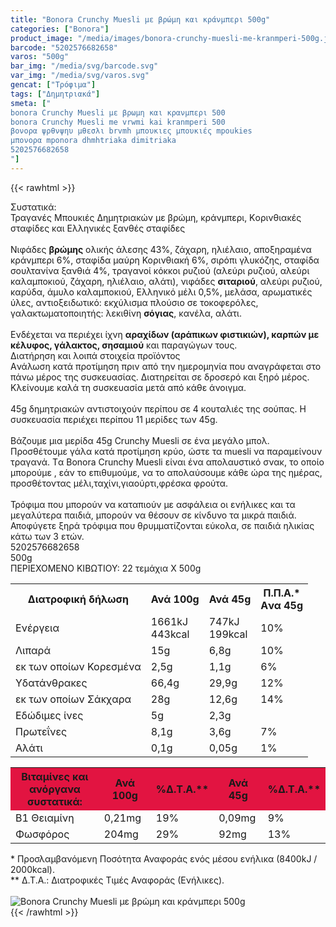 ```yaml
---
title: "Bonora Crunchy Muesli με βρώμη και κράνμπερι 500g"
categories: ["Bonora"]
product_image: "/media/images/bonora-crunchy-muesli-me-kranmperi-500g.jpg"
barcode: "5202576682658"
varos: "500g"
bar_img: "/media/svg/barcode.svg"
var_img: "/media/svg/varos.svg"
gencat: ["Τρόφιμα"]
tags: ["Δημητριακά"]
smeta: ["
bonora Crunchy Muesli με βρωμη και κρανμπερι 500
bonora Crunchy Muesli me vrwmi kai kranmperi 500
βονορα ψρθνψηυ μθεσλι brvmh μπουκιες μπουκιές mpoukies
μπονορα mponora dhmhtriaka dimitriaka
5202576682658
"]
---
```

{{< rawhtml >}}

<div class="sload53"><div class="product"><div id="sistatika">Συστατικά:</div><div class="alltext">Τραγανές Μπουκιές Δηµητριακών µε βρώµη, κράνµπερι, Κoρινθιακές σταφίδες και Ελληνικές ξανθές σταφίδες<br><br>Νιφάδες <strong>βρώµης</strong> ολικής άλεσης 43%, ζάχαρη, ηλιέλαιο, αποξηραµένα κράνµπερι 6%, σταφίδα µαύρη Κορινθιακή 6%, σιρόπι γλυκόζης, σταφίδα σουλτανίνα ξανθιά 4%, τραγανοί κόκκοι ρυζιού (αλεύρι ρυζιού, αλεύρι καλαµποκιού, ζάχαρη, ηλιέλαιο, αλάτι), νιφάδες <strong>σιταριού</strong>, αλεύρι ρυζιού, καρύδα, άµυλο καλαµποκιού, Ελληνικό µέλι 0,5%, µελάσα, αρωµατικές ύλες, αντιοξειδωτικό: εκχύλισµα πλούσιο σε τοκοφερόλες, γαλακτωµατοποιητής: λεκιθίνη <strong>σόγιας</strong>, κανέλα, αλάτι.<br><br>Ενδέχεται να περιέχει ίχνη <strong>αραχίδων (αράπικων φιστικιών), καρπών µε κέλυφος, γάλακτος, σησαµιού</strong> και παραγώγων τους.</div><div id="loipa">Διατήρηση και λοιπά στοιχεία προϊόντος</div><div class="alltext">Aνάλωση κατά προτίμηση πριν από την ημερομηνία που αναγράφεται στο πάνω μέρος της συσκευασίας. Διατηρείται σε δροσερό και ξηρό μέρος. Κλείνουμε καλά τη συσκευασία μετά από κάθε άνοιγμα.<br><br>45g δηµητριακών αντιστοιχούν περίπου σε 4 κουταλιές της σούπας. Η συσκευασία περιέχει περίπου 11 µερίδες των 45g.<br><br>Βάζουµε µια µερίδα 45g Crunchy Muesli σε ένα µεγάλο µπολ. Προσθέτουµε γάλα κατά προτίµηση κρύο, ώστε τα muesli να παραµείνουν τραγανά. Tα Bonora Crunchy Muesli είναι ένα απολαυστικό σνακ, το οποίο µπορούµε , εάν το επιθυµούµε, να το απολαύσουµε κάθε ώρα της ηµέρας, προσθέτοντας µέλι,ταχίνι,γιαούρτι,φρέσκα φρούτα.<br><br>Τρόφιμα που μπορούν να καταπιούν με ασφάλεια οι ενήλικες και τα μεγαλύτερα παιδιά, μπορούν να θέσουν σε κίνδυνο τα μικρά παιδιά. Αποφύγετε ξηρά τρόφιμα που θρυμματίζονται εύκολα, σε παιδιά ηλικίας κάτω των 3 ετών.</div><div id="barcode"><div id="barimage1"></div><span id="bartext">5202576682658</span></div><div id="varos"><div id="varosimage1"></div><span id="varostext">500g</span></div><div id="kivotio">ΠΕΡΙΕΧΟΜΕΝΟ ΚΙΒΩΤΙΟΥ: 22 τεμάχια Χ 500g</div><div class="tabout"><table id="diatable"><tbody><tr><th>Διατροφική δήλωση</th><th>Ανά 100g</th><th>Ανά 45g</th><th>Π.Π.Α.*<br>Aνα 45g</th></tr><tr><td class="texr2">Ενέργεια</td><td class="texr">1661kJ<br>443kcal</td><td class="texr">747kJ<br>199kcal</td><td class="texr">10%</td></tr><tr><td class="texr2">Λιπαρά</td><td class="texr">15g</td><td class="texr">6,8g</td><td class="texr">10%</td></tr><tr><td class="gray">εκ των οποίων Κορεσµένα</td><td class="gray2">2,5g</td><td class="gray2">1,1g</td><td class="gray2">6%</td></tr><tr><td class="texr2">Yδατάνθρακες</td><td class="texr">66,4g</td><td class="texr">29,9g</td><td class="texr">12%</td></tr><tr><td class="gray">εκ των οποίων Σάκχαρα</td><td class="gray2">28g</td><td class="gray2">12,6g</td><td class="gray2">14%</td></tr><tr><td class="texr2">Eδώδιμες ίνες</td><td class="texr">5g</td><td class="texr">2,3g</td><td class="texr">&nbsp;</td></tr><tr><td class="texr2">Πρωτεΐνες</td><td class="texr">8,1g</td><td class="texr">3,6g</td><td class="texr">7%</td></tr><tr><td class="texr2">Αλάτι</td><td class="texr">0,1g</td><td class="texr">0,05g</td><td class="texr">1%</td></tr></tbody></table></div><div class="keno"></div><div class="tabout"><table id="diatable"><tbody><tr><th style="background-color:#e21441">Βιταμίνες και<br>ανόργανα συστατικά:</th><th style="background-color:#e21441">Ανά 100g</th><th style="background-color:#e21441">%Δ.Τ.Α.**</th><th style="background-color:#e21441">Ανά 45g</th><th style="background-color:#e21441">%Δ.Τ.Α.**</th></tr><tr><td class="texr2">Β1 Θειαμίνη</td><td class="texr">0,21mg</td><td class="texr">19%</td><td class="texr">0,09mg</td><td class="texr">9%</td></tr><tr><td class="texr2">Φωσφόρος</td><td class="texr">204mg</td><td class="texr">29%</td><td class="texr">92mg</td><td class="texr">13%</td></tr></tbody></table></div><div class="alltext">* Προσλαμβανόμενη Ποσότητα Αναφοράς ενός μέσου ενήλικα (8400kJ / 2000kcal).<br>** Δ.Τ.Α.: Διατροφικές Τιμές Αναφοράς (Ενήλικες).</div><br><div class="pimg"><img alt="Bonora Crunchy Muesli με βρώμη και κράνμπερι 500g" title="Bonora Crunchy Muesli με βρώμη και κράνμπερι 500g" src="/media/images/bonora-crunchy-muesli-me-kranmperi-500g.jpg"></div></div></div>
{{< /rawhtml >}}


